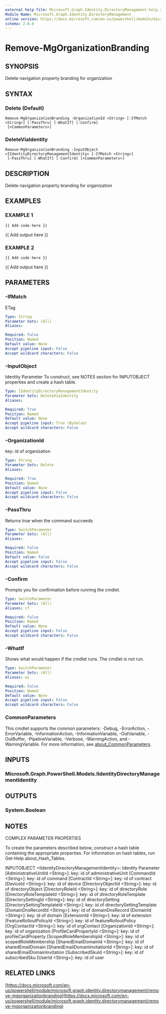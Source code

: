 ```yaml
---
external help file: Microsoft.Graph.Identity.DirectoryManagement-help.xml
Module Name: Microsoft.Graph.Identity.DirectoryManagement
online version: https://docs.microsoft.com/en-us/powershell/module/microsoft.graph.identity.directorymanagement/remove-mgorganizationbranding
schema: 2.0.0
---
```


# Remove-MgOrganizationBranding

## SYNOPSIS
Delete navigation property branding for organization

## SYNTAX

### Delete (Default)
```
Remove-MgOrganizationBranding -OrganizationId <String> [-IfMatch <String>] [-PassThru] [-WhatIf] [-Confirm]
 [<CommonParameters>]
```

### DeleteViaIdentity
```
Remove-MgOrganizationBranding -InputObject <IIdentityDirectoryManagementIdentity> [-IfMatch <String>]
 [-PassThru] [-WhatIf] [-Confirm] [<CommonParameters>]
```

## DESCRIPTION
Delete navigation property branding for organization

## EXAMPLES

### EXAMPLE 1
```
{{ Add code here }}
```

{{ Add output here }}

### EXAMPLE 2
```
{{ Add code here }}
```

{{ Add output here }}

## PARAMETERS

### -IfMatch
ETag

```yaml
Type: String
Parameter Sets: (All)
Aliases:

Required: False
Position: Named
Default value: None
Accept pipeline input: False
Accept wildcard characters: False
```

### -InputObject
Identity Parameter
To construct, see NOTES section for INPUTOBJECT properties and create a hash table.

```yaml
Type: IIdentityDirectoryManagementIdentity
Parameter Sets: DeleteViaIdentity
Aliases:

Required: True
Position: Named
Default value: None
Accept pipeline input: True (ByValue)
Accept wildcard characters: False
```

### -OrganizationId
key: id of organization

```yaml
Type: String
Parameter Sets: Delete
Aliases:

Required: True
Position: Named
Default value: None
Accept pipeline input: False
Accept wildcard characters: False
```

### -PassThru
Returns true when the command succeeds

```yaml
Type: SwitchParameter
Parameter Sets: (All)
Aliases:

Required: False
Position: Named
Default value: False
Accept pipeline input: False
Accept wildcard characters: False
```

### -Confirm
Prompts you for confirmation before running the cmdlet.

```yaml
Type: SwitchParameter
Parameter Sets: (All)
Aliases: cf

Required: False
Position: Named
Default value: None
Accept pipeline input: False
Accept wildcard characters: False
```

### -WhatIf
Shows what would happen if the cmdlet runs.
The cmdlet is not run.

```yaml
Type: SwitchParameter
Parameter Sets: (All)
Aliases: wi

Required: False
Position: Named
Default value: None
Accept pipeline input: False
Accept wildcard characters: False
```

### CommonParameters
This cmdlet supports the common parameters: -Debug, -ErrorAction, -ErrorVariable, -InformationAction, -InformationVariable, -OutVariable, -OutBuffer, -PipelineVariable, -Verbose, -WarningAction, and -WarningVariable. For more information, see [about_CommonParameters](http://go.microsoft.com/fwlink/?LinkID=113216).

## INPUTS

### Microsoft.Graph.PowerShell.Models.IIdentityDirectoryManagementIdentity
## OUTPUTS

### System.Boolean
## NOTES
COMPLEX PARAMETER PROPERTIES

To create the parameters described below, construct a hash table containing the appropriate properties.
For information on hash tables, run Get-Help about_Hash_Tables.

INPUTOBJECT \<IIdentityDirectoryManagementIdentity\>: Identity Parameter
  \[AdministrativeUnitId \<String\>\]: key: id of administrativeUnit
  \[CommandId \<String\>\]: key: id of command
  \[ContractId \<String\>\]: key: id of contract
  \[DeviceId \<String\>\]: key: id of device
  \[DirectoryObjectId \<String\>\]: key: id of directoryObject
  \[DirectoryRoleId \<String\>\]: key: id of directoryRole
  \[DirectoryRoleTemplateId \<String\>\]: key: id of directoryRoleTemplate
  \[DirectorySettingId \<String\>\]: key: id of directorySetting
  \[DirectorySettingTemplateId \<String\>\]: key: id of directorySettingTemplate
  \[DomainDnsRecordId \<String\>\]: key: id of domainDnsRecord
  \[DomainId \<String\>\]: key: id of domain
  \[ExtensionId \<String\>\]: key: id of extension
  \[FeatureRolloutPolicyId \<String\>\]: key: id of featureRolloutPolicy
  \[OrgContactId \<String\>\]: key: id of orgContact
  \[OrganizationId \<String\>\]: key: id of organization
  \[ProfileCardPropertyId \<String\>\]: key: id of profileCardProperty
  \[ScopedRoleMembershipId \<String\>\]: key: id of scopedRoleMembership
  \[SharedEmailDomainId \<String\>\]: key: id of sharedEmailDomain
  \[SharedEmailDomainInvitationId \<String\>\]: key: id of sharedEmailDomainInvitation
  \[SubscribedSkuId \<String\>\]: key: id of subscribedSku
  \[UserId \<String\>\]: key: id of user

## RELATED LINKS

[https://docs.microsoft.com/en-us/powershell/module/microsoft.graph.identity.directorymanagement/remove-mgorganizationbranding](https://docs.microsoft.com/en-us/powershell/module/microsoft.graph.identity.directorymanagement/remove-mgorganizationbranding)

